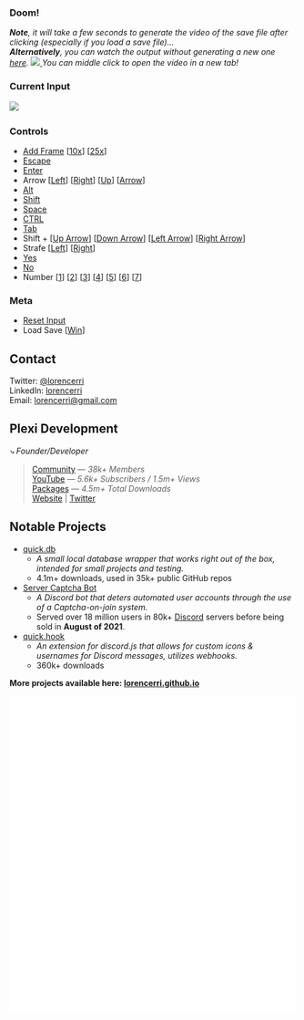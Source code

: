 ### Doom!

_**Note**, it will take a few seconds to generate the video of the save file after clicking (especially if you load a save file)..._<br>
_**Alternatively**, you can watch the output without generating a new one <a href="https://doom.plexidev.org/video/github.mp4">here</a>._
<a href="https://doom.plexidev.org/video/github/generate?" target="_blank">
<img src="https://github.com/lorencerri/play-doom/blob/main/static/doom-video.jpg?raw=true">
</a>
*You can middle click to open the video in a new tab!*

### Current Input

<img src="https://doom.plexidev.org/input/github?cf" />

### Controls
-   <a href="https://doom.plexidev.org/input/github/append?input=,&callback=https://github.com/lorencerri">Add Frame</a> [<a href="https://doom.plexidev.org/input/github/append?input=,,,,,,,,,,&callback=https://github.com/lorencerri">10x</a>] [<a href="https://doom.plexidev.org/input/github/append?input=,,,,,,,,,,,,,,,,,,,,,,,,,&callback=https://github.com/lorencerri">25x</a>]
-   <a href="https://doom.plexidev.org/input/github/append?input=x&callback=https://github.com/lorencerri">Escape</a>
-   <a href="https://doom.plexidev.org/input/github/append?input=e&callback=https://github.com/lorencerri">Enter</a>
-   Arrow [<a href="https://doom.plexidev.org/input/github/append?input=l&callback=https://github.com/lorencerri">Left</a>] [<a href="https://doom.plexidev.org/input/github/append?input=r&callback=https://github.com/lorencerri">Right</a>] [<a href="https://doom.plexidev.org/input/github/append?input=u&callback=https://github.com/lorencerri">Up</a>] [<a href="https://doom.plexidev.org/input/github/append?input=d&callback=https://github.com/lorencerri">Arrow</a>]
-   <a href="https://doom.plexidev.org/input/github/append?input=ax&callback=https://github.com/lorencerri">Alt</a>
-   <a href="https://doom.plexidev.org/input/github/append?input=s&callback=https://github.com/lorencerri">Shift</a>
-   <a href="https://doom.plexidev.org/input/github/append?input=p&callback=https://github.com/lorencerri">Space</a>
-   <a href="https://doom.plexidev.org/input/github/append?input=f&callback=https://github.com/lorencerri">CTRL</a>
-   <a href="https://doom.plexidev.org/input/github/append?input=t&callback=https://github.com/lorencerri">Tab</a>
-   Shift + [<a href="https://doom.plexidev.org/input/github/append?input=U&callback=https://github.com/lorencerri">Up Arrow</a>] [<a href="https://doom.plexidev.org/input/github/append?input=D&callback=https://github.com/lorencerri">Down Arrow</a>] [<a href="https://doom.plexidev.org/input/github/append?input=L&callback=https://github.com/lorencerri">Left Arrow</a>] [<a href="https://doom.plexidev.org/input/github/append?input=R&callback=https://github.com/lorencerri">Right Arrow</a>]
-   Strafe [<a href="https://doom.plexidev.org/input/github/append?input=<&callback=https://github.com/lorencerri">Left</a>] [<a href="https://doom.plexidev.org/input/github/append?input=>&callback=https://github.com/lorencerri">Right</a>]
-   <a href="https://doom.plexidev.org/input/github/append?input=y&callback=https://github.com/lorencerri">Yes</a>
-   <a href="https://doom.plexidev.org/input/github/append?input=n&callback=https://github.com/lorencerri">No</a>
-   Number [<a href="https://doom.plexidev.org/input/github/append?input=1&callback=https://github.com/lorencerri">1</a>] [<a href="https://doom.plexidev.org/input/github/append?input=2&callback=https://github.com/lorencerri">2</a>] [<a href="https://doom.plexidev.org/input/github/append?input=3&callback=https://github.com/lorencerri">3</a>] [<a href="https://doom.plexidev.org/input/github/append?input=4&callback=https://github.com/lorencerri">4</a>] [<a href="https://doom.plexidev.org/input/github/append?input=5&callback=https://github.com/lorencerri">5</a>] [<a href="https://doom.plexidev.org/input/github/append?input=6&callback=https://github.com/lorencerri">6</a>] [<a href="https://doom.plexidev.org/input/github/append?input=7&callback=https://github.com/lorencerri">7</a>]

### Meta
- <a href="https://doom.plexidev.org/input/github/reset/?callback=https://github.com/lorencerri">Reset Input</a>
- Load Save [<a href="https://doom.plexidev.org/input/github/load/win?callback=https://github.com/lorencerri">Win</a>]

## Contact
Twitter: [@lorencerri](https://twitter.com/lorencerri) <br>
LinkedIn: [lorencerri](https://www.linkedin.com/in/lorencerri) <br>
Email: [lorencerri@gmail.com](mailto:lorencerri@gmail.com)

## Plexi Development
*⤷ Founder/Developer*
> [Community](https://discord.gg/plexidev) — *38k+ Members* <br>
> [YouTube](https://youtube.com/c/TrueXPixels) — *5.6k+ Subscribers / 1.5m+ Views* <br>
> [Packages](https://npm-stat.com/charts.html?package=quick.db&package=quick.hook&package=quick.time&from=2017-10-17) — *4.5m+ Total Downloads* <br>
> [Website](https://plexidev.org) | [Twitter](https://twitter.com/plexidev)

## Notable Projects
- [quick.db](https://npmjs.org/quick.db)
    - *A small local database wrapper that works right out of the box, intended for small projects and testing.*
    - 4.1m+ downloads, used in 35k+ public GitHub repos
- [Server Captcha Bot](https://top.gg/bot/512333785338216465)
    - *A Discord bot that deters automated user accounts through the use of a Captcha-on-join system.*
    - Served over 18 million users in 80k+ [Discord](https://discord.gg/) servers before being sold in **August of 2021**.
- [quick.hook](https://www.npmjs.com/package/quick.hook)
    - *An extension for discord.js that allows for custom icons & usernames for Discord messages, utilizes webhooks.*
    - 360k+ downloads
    
**More projects available here: [lorencerri.github.io](https://lorencerri.github.io)**

![Metrics](https://github.com/lorencerri/lorencerri/blob/master/github-metrics.svg)
